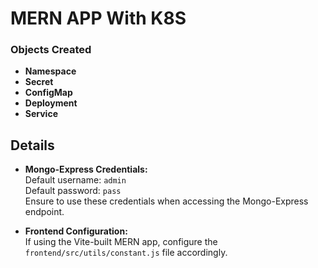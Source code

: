 # MERN APP With K8S

### Objects Created
- **Namespace**
- **Secret**
- **ConfigMap**
- **Deployment**
- **Service**

## Details
- **Mongo-Express Credentials:**  
  Default username: `admin`  
  Default password: `pass`  
  Ensure to use these credentials when accessing the Mongo-Express endpoint.


- **Frontend Configuration:**  
  If using the Vite-built MERN app, configure the `frontend/src/utils/constant.js` file accordingly.